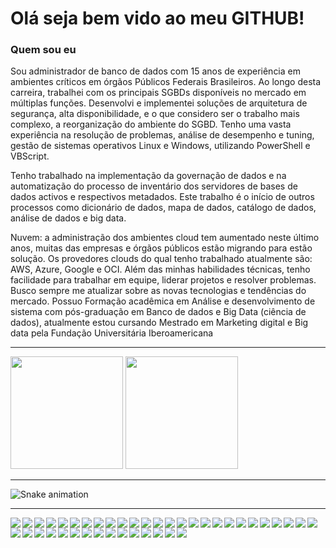 # Olá seja bem vido ao meu GITHUB!


### Quem sou eu
Sou administrador de banco de dados com 15 anos de experiência em ambientes críticos em órgãos Públicos Federais Brasileiros. Ao longo desta carreira, trabalhei com os principais SGBDs disponíveis no mercado em múltiplas funções. Desenvolvi e implementei soluções de arquitetura de segurança, alta disponibilidade, e o que considero ser o trabalho mais complexo, a reorganização do ambiente do SGBD. Tenho uma vasta experiência na resolução de problemas, análise de desempenho e tuning, gestão de sistemas operativos Linux e Windows, utilizando PowerShell e VBScript. 

Tenho trabalhado na implementação da governação de dados e na automatização do processo de inventário dos servidores de bases de dados activos e respectivos metadados. Este trabalho é o início de outros processos como dicionário de dados, mapa de dados, catálogo de dados, análise de dados e big data. 

Nuvem: a administração dos ambientes cloud tem aumentado neste último anos, muitas das empresas e órgãos públicos estão migrando para estão solução. Os provedores clouds do qual tenho trabalhado atualmente são: AWS, Azure, Google e OCI. Além das minhas habilidades técnicas, tenho facilidade para trabalhar em equipe, liderar projetos e resolver problemas. Busco sempre me atualizar sobre as novas tecnologias e tendências do mercado. Possuo Formação acadêmica em Análise e desenvolvimento de sistema com pós-graduação em Banco de dados e Big Data (ciência de dados), atualmente estou cursando Mestrado em Marketing digital e Big data pela Fundação Universitária Iberoamericana

------------------------------------------------------

<div>
  <img height="180em" src="https://github-readme-stats.vercel.app/api?username=renatogroffe&show_icons=true&theme=algolia&include_all_commits=true&count_private=true"/>
  <img height="180em" src="https://github-readme-stats.vercel.app/api/top-langs/?username=renatogroffe&layout=compact&langs_count=6&theme=algolia"/>
</div>

------------------------------------------------------

![Snake animation](https://github.com//j-a-vicente/j-a-vicente/blob/output/github-contribution-grid-snake.svg)


------------------------------------------------------

<div align="center">
  <a href="https://github.com/j-a-vicente">
<img align="left" src="https://img.shields.io/badge/Microsoft%20SQL%20Server-CC2927?style=for-the-badge&logo=microsoft%20sql%20server&logoColor=white" />

<img align="left" src="https://img.shields.io/badge/Oracle-F80000?style=for-the-badge&logo=oracle&logoColor=white" />

<img align="left" src="https://img.shields.io/badge/mysql-%2300f.svg?style=for-the-badge&logo=mysql&logoColor=white" />

<img align="left" src="https://img.shields.io/badge/postgres-%23316192.svg?style=for-the-badge&logo=postgresql&logoColor=white" />

<img align="left" src="https://img.shields.io/badge/MongoDB-%234ea94b.svg?style=for-the-badge&logo=mongodb&logoColor=white" />

<img align="left" src="https://img.shields.io/badge/Neo4j-008CC1?style=for-the-badge&logo=neo4j&logoColor=white" />

<img align="left" src="https://img.shields.io/badge/firebase-%23039BE5.svg?style=for-the-badge&logo=firebase" />

<img align="left" src="https://img.shields.io/badge/Amazon%20DynamoDB-4053D6?style=for-the-badge&logo=Amazon%20DynamoDB&logoColor=white" /> 

<img align="left" src="https://img.shields.io/badge/cassandra-%231287B1.svg?style=for-the-badge&logo=apache-cassandra&logoColor=white" /> 

<img align="left" src="https://img.shields.io/badge/java-%23ED8B00.svg?style=for-the-badge&logo=openjdk&logoColor=white"/>

<img align="left" src="https://img.shields.io/badge/.NET-5C2D91?style=for-the-badge&logo=.net&logoColor=white"/>

<img align="left" src="https://img.shields.io/badge/scala-%23DC322F.svg?style=for-the-badge&logo=scala&logoColor=white"/>

<img align="left" src="https://img.shields.io/badge/Visual%20Studio%20Code-0078d7.svg?style=for-the-badge&logo=visual-studio-code&logoColor=white"/>

<img align="left" src="https://img.shields.io/badge/Visual%20Studio-5C2D91.svg?style=for-the-badge&logo=visual-studio&logoColor=white"/>

<img align="left" src="https://img.shields.io/badge/python-3670A0?style=for-the-badge&logo=python&logoColor=ffdd54"/>

<img align="left" src="https://img.shields.io/badge/r-%23276DC3.svg?style=for-the-badge&logo=r&logoColor=white"/>

<img align="left" src="https://img.shields.io/badge/shell_script-%23121011.svg?style=for-the-badge&logo=gnu-bash&logoColor=white"/>

<img align="left" src="https://img.shields.io/badge/pandas-%23150458.svg?style=for-the-badge&logo=pandas&logoColor=white"/>

<img align="left" src="https://img.shields.io/badge/Anaconda-%2344A833.svg?style=for-the-badge&logo=anaconda&logoColor=white"/>

<img align="left" src="https://img.shields.io/badge/GoogleCloud-%234285F4.svg?style=for-the-badge&logo=google-cloud&logoColor=white"/>
<img align="left" src="https://img.shields.io/badge/azure-%230072C6.svg?style=for-the-badge&logo=microsoftazure&logoColor=white"/>
<img align="left" src="https://img.shields.io/badge/AWS-%23FF9900.svg?style=for-the-badge&logo=amazon-aws&logoColor=white"/>
<img align="left" src="https://img.shields.io/badge/github%20pages-121013?style=for-the-badge&logo=github&logoColor=white"/>
<img align="left" src="https://img.shields.io/badge/PowerShell-%235391FE.svg?style=for-the-badge&logo=powershell&logoColor=white"/>
<img align="left" src="https://img.shields.io/badge/Apache%20Hadoop-66CCFF?style=for-the-badge&logo=apachehadoop&logoColor=black"/>
<img align="left" src="https://img.shields.io/badge/Apache%20Kafka-000?style=for-the-badge&logo=apachekafka"/>
<img align="left" src="https://img.shields.io/badge/Apache%20Spark-FDEE21?style=flat-square&logo=apachespark&logoColor=black"/>
<img align="left" src="https://img.shields.io/badge/Windows%20Terminal-%234D4D4D.svg?style=for-the-badge&logo=windows-terminal&logoColor=white"/>
<img align="left" src="https://img.shields.io/badge/Linux-FCC624?style=for-the-badge&logo=linux&logoColor=black"/>
<img align="left" src="https://img.shields.io/badge/Red%20Hat-EE0000?style=for-the-badge&logo=redhat&logoColor=white"/>
<img align="left" src="https://img.shields.io/badge/Windows-0078D6?style=for-the-badge&logo=windows&logoColor=white"/>
<img align="left" src="https://img.shields.io/badge/grafana-%23F46800.svg?style=for-the-badge&logo=grafana&logoColor=white"/>
<img align="left" src="https://img.shields.io/badge/power_bi-F2C811?style=for-the-badge&logo=powerbi&logoColor=black"/>
<img align="left" src="https://img.shields.io/badge/docker-%230db7ed.svg?style=for-the-badge&logo=docker&logoColor=white"/>
<img align="left" src="https://img.shields.io/badge/google-4285F4?style=for-the-badge&logo=google&logoColor=white"/>
<img align="left" src="https://img.shields.io/badge/apache-%23D42029.svg?style=for-the-badge&logo=apache&logoColor=white"/>
<img align="left" src="https://img.shields.io/badge/Apache%20Airflow-017CEE?style=for-the-badge&logo=Apache%20Airflow&logoColor=white"/>
<img align="left" src="https://img.shields.io/badge/nginx-%23009639.svg?style=for-the-badge&logo=nginx&logoColor=white"/>
<img align="left" src="https://img.shields.io/badge/linkedin-%230077B5.svg?style=for-the-badge&logo=linkedin&logoColor=white"/>
<img align="left" src="https://img.shields.io/badge/YouTube-%23FF0000.svg?style=for-the-badge&logo=YouTube&logoColor=white"/>
<img align="left" src="https://img.shields.io/badge/github-%23121011.svg?style=for-the-badge&logo=github&logoColor=white"/>
</div>

